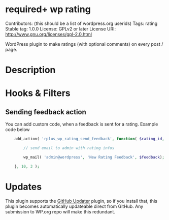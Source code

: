 # required+ wp rating
Contributors: (this should be a list of wordpress.org userids)
Tags: rating
Stable tag: 1.0.0
License: GPLv2 or later
License URI: http://www.gnu.org/licenses/gpl-2.0.html

WordPress plugin to make ratings (with optional comments) on every post / page.

# Description

# Hooks & Filters
## Sending feedback action
You can add custom code, when a feedback is sent for a rating. Example code below
```php
    add_action( 'rplus_wp_rating_send_feedback', function( $rating_id, $feedback, $post_id ) {

        // send email to admin with rating infos

        wp_mail( 'admin@wordpress', 'New Rating Feedback', $feedback);

    }, 10, 3 );
```

# Updates

This plugin supports the [GitHub Updater](https://github.com/afragen/github-updater) plugin, so if you install that, this plugin becomes automatically updateable direct from GitHub. Any submission to WP.org repo will make this redundant.
